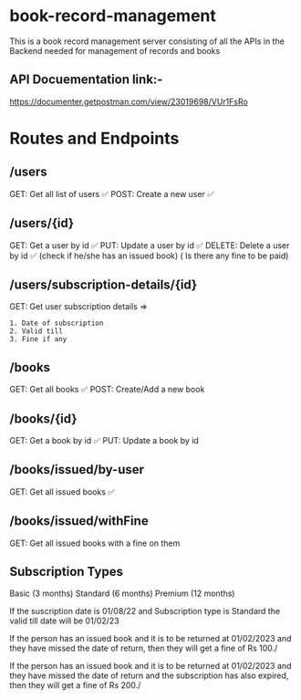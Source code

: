 # book-record-management

This is a book record management server consisting of all the APIs in the Backend needed for management of records and books

## API Docuementation link:-

https://documenter.getpostman.com/view/23019698/VUr1FsRo

# Routes and Endpoints

## /users

GET: Get all list of users ✅
POST: Create a new user ✅

## /users/{id}

GET: Get a user by id ✅
PUT: Update a user by id ✅
DELETE: Delete a user by id ✅
(check if he/she has an issued book) ( Is there any fine to be paid)

## /users/subscription-details/{id}

GET: Get user subscription details =>

    1. Date of subscription
    2. Valid till
    3. Fine if any

## /books

GET: Get all books ✅
POST: Create/Add a new book

## /books/{id}

GET: Get a book by id ✅
PUT: Update a book by id

## /books/issued/by-user

GET: Get all issued books ✅

## /books/issued/withFine

GET: Get all issued books with a fine on them

## Subscription Types

Basic (3 months)
Standard (6 months)
Premium (12 months)

If the suscription date is 01/08/22
and Subscription type is Standard
the valid till date will be 01/02/23

If the person has an issued book and it is to be returned at 01/02/2023
and they have missed the date of return, then they will get a fine of Rs 100./

If the person has an issued book and it is to be returned at 01/02/2023
and they have missed the date of return and the subscription has also expired,
then they will get a fine of Rs 200./
